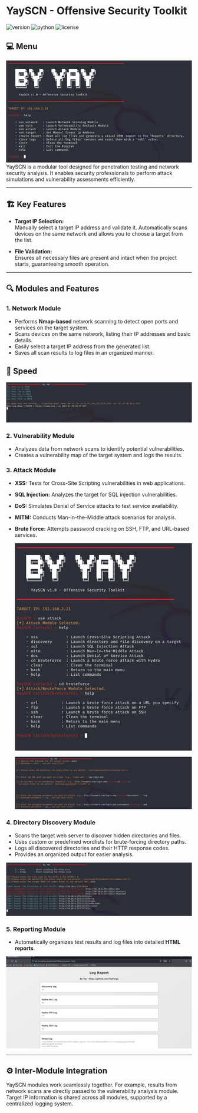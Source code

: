 # YaySCN - Offensive Security Toolkit

![version](https://img.shields.io/badge/version-1.0-brightgreen)
![python](https://img.shields.io/badge/python-3.x-blue)
![license](https://img.shields.io/badge/license-MIT-lightgrey)

## 💻 **Menu**
![Dashboard View](images/menu.png)
YaySCN is a modular tool designed for penetration testing and network security analysis. It enables security professionals to perform attack simulations and vulnerability assessments efficiently.


---

## 🏗️ **Key Features**
- **Target IP Selection:**  
  Manually select a target IP address and validate it. Automatically scans devices on the same network and allows you to choose a target from the list.
  
- **File Validation:**  
  Ensures all necessary files are present and intact when the project starts, guaranteeing smooth operation.

---

## 🔍 **Modules and Features**

### **1. Network Module**
- Performs **Nmap-based** network scanning to detect open ports and services on the target system.
- Scans devices on the same network, listing their IP addresses and basic details.
- Easily select a target IP address from the generated list.
- Saves all scan results to log files in an organized manner.

## 💫 **Speed**
![Dashboard View](images/nmap.png)

### **2. Vulnerability Module**
- Analyzes data from network scans to identify potential vulnerabilities.
- Creates a vulnerability map of the target system and logs the results.

### **3. Attack Module**
- **XSS:** Tests for Cross-Site Scripting vulnerabilities in web applications.
- **SQL Injection:** Analyzes the target for SQL injection vulnerabilities.
- **DoS:** Simulates Denial of Service attacks to test service availability.
- **MITM:** Conducts Man-in-the-Middle attack scenarios for analysis.
- **Brute Force:** Attempts password cracking on SSH, FTP, and URL-based services. 

  ![Dashboard View](images/menu_attack.png)

  ![Dashboard View](images/hydra.png)

### **4. Directory Discovery Module**
- Scans the target web server to discover hidden directories and files.
- Uses custom or predefined wordlists for brute-forcing directory paths.
- Logs all discovered directories and their HTTP response codes.
- Provides an organized output for easier analysis.

![Dashboard View](images/discovery.png)


### **5. Reporting Module**
- Automatically organizes test results and log files into detailed **HTML reports**.

![Dashboard View](images/report.png)

---

## ⚙️ **Inter-Module Integration**
YaySCN modules work seamlessly together. For example, results from network scans are directly passed to the vulnerability analysis module. Target IP information is shared across all modules, supported by a centralized logging system.
